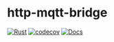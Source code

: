 # http-mqtt-bridge

[![Rust](https://github.com/dmweis/http-mqtt-bridge/workflows/Rust/badge.svg)](https://github.com/dmweis/http-mqtt-bridge/actions)
[![codecov](https://codecov.io/gh/dmweis/http-mqtt-bridge/branch/main/graph/badge.svg)](https://codecov.io/gh/dmweis/http-mqtt-bridge)
[![Docs](https://img.shields.io/badge/-docs-brightgreen)](https://davidweis.dev/http-mqtt-bridge/http-mqtt-bridge/)

